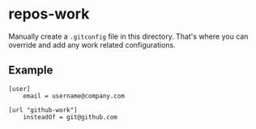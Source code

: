 # repos-work
Manually create a `.gitconfig` file in this directory. That's where you can override and add any work related configurations.

## Example
```
[user]
    email = username@company.com

[url "github-work"]
    insteadOf = git@github.com
```
